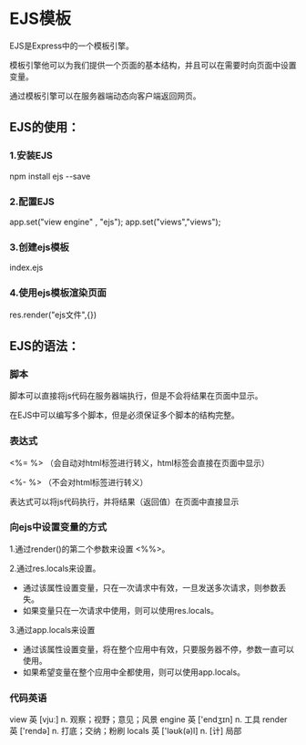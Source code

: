 # EJS模板 #

EJS是Express中的一个模板引擎。

模板引擎他可以为我们提供一个页面的基本结构，并且可以在需要时向页面中设置变量。

通过模板引擎可以在服务器端动态向客户端返回网页。

## EJS的使用： ##

### 1.安装EJS	 ###
npm install ejs --save

### 2.配置EJS ###
app.set("view engine" , "ejs");
app.set("views","views");

### 3.创建ejs模板 ###
index.ejs 

### 4.使用ejs模板渲染页面    ###
res.render("ejs文件",{})
 
				
## EJS的语法： ##
			
### 脚本 ###


脚本可以直接将js代码在服务器端执行，但是不会将结果在页面中显示。


在EJS中可以编写多个脚本，但是必须保证多个脚本的结构完整。
			
### 表达式 ###

<%= %> （会自动对html标签进行转义，html标签会直接在页面中显示）

<%- %> （不会对html标签进行转义）

表达式可以将js代码执行，并将结果（返回值）在页面中直接显示
				
### 向ejs中设置变量的方式 ###

1.通过render()的第二个参数来设置 <%%>。
			
2.通过res.locals来设置。
- 通过该属性设置变量，只在一次请求中有效，一旦发送多次请求，则参数丢失。
- 如果变量只在一次请求中使用，则可以使用res.locals。
					
3.通过app.locals来设置
- 通过该属性设置变量，将在整个应用中有效，只要服务器不停，参数一直可以使用。
- 如果希望变量在整个应用中全都使用，则可以使用app.locals。
                
                
                
                
                
### 代码英语 ###
view    英 [vjuː]    n. 观察；视野；意见；风景
engine    英 ['endʒɪn]    n. 工具
render    英 ['rendə]    n. 打底；交纳；粉刷
locals    英 ['ləʊk(ə)l]    n. [计] 局部
